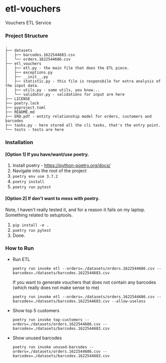 # etl-vouchers
Vouchers ETL Service


### Project Structure

```
.
├── datasets
│   ├── barcodes.1622544683.csv
│   └── orders.1622544686.csv
├── etl_vouchers
│   ├── etl.py - the main file that does the ETL piece.
│   ├── exceptions.py
│   ├── __init__.py
│   ├── statistic.py - this file is responsbile for extra analysis of the input data.
│   ├── utils.py - some utils, you know...
│   └── validator.py - validations for input are here
├── LICENSE
├── poetry.lock
├── pyproject.toml
├── README.md
├── ERD.pdf - entity relationship model for orders, customers and barcodes
├── tasks.py - here stored all the cli tasks, that's the entry point.
└── tests - tests are here

```

### Installation

#### [Option 1] If you have/want/use poetry.

1. Install poetry - https://python-poetry.org/docs/
2. Navigate into the root of the project
3. `poetry env use 3.7.2`
4. `poetry install`
5. `poetry run pytest`

#### [Option 2] If don't want to mess with poetry. 
Note, I haven't really tested it, and for a reason it fails on my laptop. Something related to setuptools.

1. `pip install -e .`
2. `poetry run pytest`
3. Done.

### How to Run

- Run ETL
    ```
    poetry run invoke etl --orders=./datasets/orders.1622544686.csv --barcodes=./datasets/barcodes.1622544683.csv
    
    ```
    If you want to generate vouchers that does not contain any barcodes (which really does not make sense to me)
    ```
    poetry run invoke etl --orders=./datasets/orders.1622544686.csv --barcodes=./datasets/barcodes.1622544683.csv --allow-useless
    
    ```

- Show top 5 customers
  ```
  poetry run invoke top-customers --orders=./datasets/orders.1622544686.csv --barcodes=./datasets/barcodes.1622544683.csv
  
  ```

- Show unused barcodes
  ```
  poetry run invoke unused-barcodes --orders=./datasets/orders.1622544686.csv --barcodes=./datasets/barcodes.1622544683.csv
  
  ```
